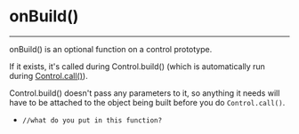 onBuild()
==============================================================================
------------------------------------------------------------------------------

onBuild() is an optional function on a control prototype.

If it exists, it's called during Control.build() (which is automatically run
during [Control.call()](control_call.html)).

Control.build() doesn't pass any parameters to it, so anything it needs
will have to be attached to the object being built before you do
`Control.call()`.

*    `//what do you put in this function?`
